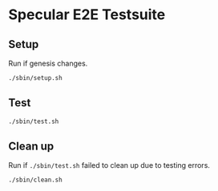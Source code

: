 # Specular E2E Testsuite

## Setup

Run if genesis changes.

```sh
./sbin/setup.sh
```

## Test

```sh
./sbin/test.sh
```

## Clean up

Run if `./sbin/test.sh` failed to clean up due to testing errors.

```sh
./sbin/clean.sh
```
